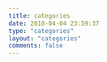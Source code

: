 ```yaml
---
title: categories
date: 2018-04-04 23:59:37
type: "categories"
layout: "categories"
comments: false
---
```


